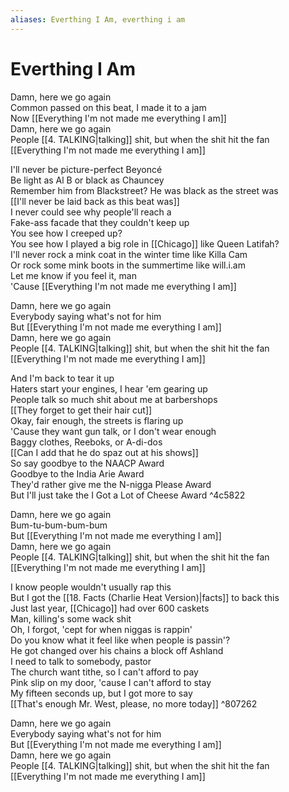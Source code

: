 ```yaml
---
aliases: Everthing I Am, everthing i am
---
```



# Everthing I Am

Damn, here we go again  
Common passed on this beat, I made it to a jam  
Now [[Everything I'm not made me everything I am]]  
Damn, here we go again  
People [[4. TALKING|talking]] shit, but when the shit hit the fan  
[[Everything I'm not made me everything I am]]  

I'll never be picture-perfect Beyoncé  
Be light as Al B or black as Chauncey  
Remember him from Blackstreet? He was black as the street was  
[[I'll never be laid back as this beat was]]  
I never could see why people'll reach a  
Fake-ass facade that they couldn't keep up  
You see how I creeped up?  
You see how I played a big role in [[Chicago]] like Queen Latifah?  
I'll never rock a mink coat in the winter time like Killa Cam  
Or rock some mink boots in the summertime like will.i.am  
Let me know if you feel it, man  
'Cause [[Everything I'm not made me everything I am]]  

Damn, here we go again  
Everybody saying what's not for him  
But [[Everything I'm not made me everything I am]]  
Damn, here we go again  
People [[4. TALKING|talking]] shit, but when the shit hit the fan  
[[Everything I'm not made me everything I am]]  

And I'm back to tear it up  
Haters start your engines, I hear 'em gearing up  
People talk so much shit about me at barbershops  
[[They forget to get their hair cut]]  
Okay, fair enough, the streets is flaring up  
'Cause they want gun talk, or I don't wear enough  
Baggy clothes, Reeboks, or A-di-dos  
[[Can I add that he do spaz out at his shows]]  
So say goodbye to the NAACP Award  
Goodbye to the India Arie Award  
They'd rather give me the N-nigga Please Award  
But I'll just take the I Got a Lot of Cheese Award ^4c5822

Damn, here we go again  
Bum-tu-bum-bum-bum  
But [[Everything I'm not made me everything I am]]  
Damn, here we go again  
People [[4. TALKING|talking]] shit, but when the shit hit the fan  
[[Everything I'm not made me everything I am]]  

I know people wouldn't usually rap this  
But I got the [[18. Facts (Charlie Heat Version)|facts]] to back this  
Just last year, [[Chicago]] had over 600 caskets  
Man, killing's some wack shit  
Oh, I forgot, 'cept for when niggas is rappin'  
Do you know what it feel like when people is passin'?  
He got changed over his chains a block off Ashland  
I need to talk to somebody, pastor  
The church want tithe, so I can't afford to pay  
Pink slip on my door, 'cause I can't afford to stay  
My fifteen seconds up, but I got more to say  
[[That's enough Mr. West, please, no more today]] ^807262

Damn, here we go again  
Everybody saying what's not for him  
But [[Everything I'm not made me everything I am]]  
Damn, here we go again  
People [[4. TALKING|talking]] shit, but when the shit hit the fan  
[[Everything I'm not made me everything I am]]
